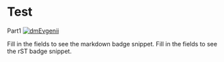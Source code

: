 # Test
Part1
[![dmEvgenii](https://circleci.com/gh/dmEvgenii/Test.svg?style=svg)](https://circleci.com/gh/dmEvgenii/Test/tree/Test)

Fill in the fields to see the markdown badge snippet.
Fill in the fields to see the rST badge snippet.
